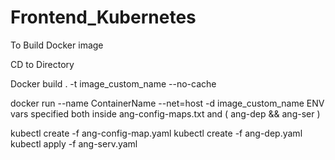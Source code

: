 # Frontend_Kubernetes

To Build Docker image

CD to Directory

Docker build . -t image_custom_name --no-cache

docker run --name ContainerName --net=host -d image_custom_name
ENV vars specified both inside ang-config-maps.txt and ( ang-dep && ang-ser )

kubectl create -f ang-config-map.yaml 
kubectl create -f ang-dep.yaml 
kubectl apply -f ang-serv.yaml 

